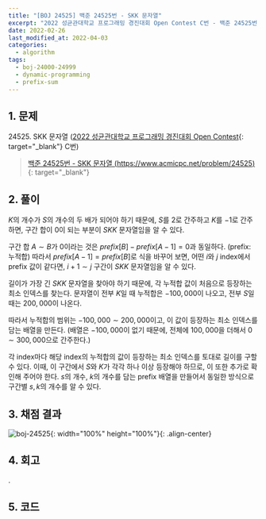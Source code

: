 ```yaml
---
title: "[BOJ 24525] 백준 24525번 - SKK 문자열"
excerpt: "2022 성균관대학교 프로그래밍 경진대회 Open Contest C번 - 백준 24525번 SKK 문자열 풀이"
date: 2022-02-26
last_modified_at: 2022-04-03
categories:
  - algorithm
tags:
  - boj-24000-24999
  - dynamic-programming
  - prefix-sum
---
```


## 1. 문제
$24525$. SKK 문자열 ([2022 성균관대학교 프로그래밍 경진대회 Open Contest](https://burningfalls.github.io/contest/2022-skku-baekjoon-contest/){: target="_blank"} C번)

> [백준 24525번 - SKK 문자열 (https://www.acmicpc.net/problem/24525)](https://www.acmicpc.net/problem/24525){: target="_blank"}

## 2. 풀이

$K$의 개수가 $S$의 개수의 두 배가 되어야 하기 때문에, $S$를 $2$로 간주하고 $K$를 $-1$로 간주하면, 구간 합이 $0$이 되는 부분이 $SKK$ 문자열임을 알 수 있다. 

구간 합 $A\sim B$가 $0$이라는 것은 $prefix[B] - prefix[A - 1] = 0$과 동일하다. (prefix: 누적합) 따라서 $prefix[A-1]=prefix[B]$로 식을 바꾸어 보면, 어떤 $i$와 $j$ index에서 prefix 값이 같다면, $i+1\sim j$ 구간이 $SKK$ 문자열임을 알 수 있다. 

길이가 가장 긴 $SKK$ 문자열을 찾아야 하기 때문에, 각 누적합 값이 처음으로 등장하는 최소 인덱스를 찾는다. 문자열이 전부 $K$일 때 누적합은 $-100,000$이 나오고, 전부 $S$일 때는 $200,000$이 나온다. 

따라서 누적합의 범위는 $-100,000\sim 200,000$이고, 이 값이 등장하는 최소 인덱스를 담는 배열을 만든다. (배열은 $-100,000$이 없기 때문에, 전체에 $100,000$을 더해서 $0\sim 300,000$으로 간주한다.)

각 index마다 해당 index의 누적합의 값이 등장하는 최소 인덱스를 토대로 길이를 구할 수 있다. 이때, 이 구간에서 $S$와 $K$가 각각 하나 이상 등장해야 하므로, 이 또한 추가로 확인해 주어야 한다. $s$의 개수, $k$의 개수를 담는 prefix 배열을 만들어서 동일한 방식으로 구간별 $s,\, k$의 개수를 알 수 있다.

## 3. 채점 결과

![boj-24525](https://user-images.githubusercontent.com/30232837/161428408-9233b8f1-114a-4101-a169-5ab70c11c966.png "boj-24525"){: width="100%" height="100%"}{: .align-center}

## 4. 회고

.

## 5. 코드

<script src="https://gist.github.com/BurningFalls/0587d43314120d8c7911bb8e81c89444.js"></script>